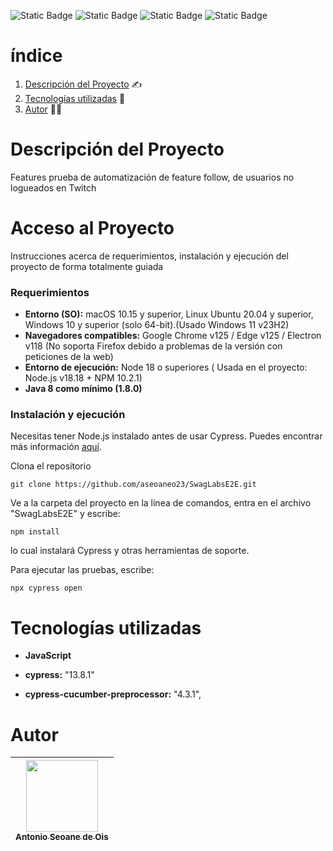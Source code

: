 
 ![Static Badge](https://img.shields.io/badge/NPM-v10.2.1-lightblue) 
 ![Static Badge](https://img.shields.io/badge/Node-v18.18-lightgreen)
 ![Static Badge](https://img.shields.io/badge/Cypress-v13.8.1-purple)
![Static Badge](https://img.shields.io/badge/Cucumber-v4.3.1-darkgreen)

# índice 
1. [Descripción del Proyecto](#descripción-del-proyecto) ✍️
5. [Tecnologías utilizadas](#tecnologías-utilizadas) 🧰
6. [Autor](#autor) 🧑‍💻
   


# Descripción del Proyecto 

Features prueba de automatización de feature follow, de usuarios no logueados en Twitch


# Acceso al Proyecto

Instrucciones acerca de requerimientos, instalación y ejecución del proyecto de forma totalmente guiada

### Requerimientos

- **Entorno (SO):**  macOS 10.15 y superior, Linux Ubuntu 20.04 y superior, Windows 10 y superior (solo 64-bit).(Usado Windows 11 v23H2)
- **Navegadores compatibles:** Google Chrome v125 / Edge v125 / Electron v118 (No soporta Firefox debido a problemas de la versión con peticiones de la web)
- **Entorno de ejecución:**  Node 18 o superiores ( Usada en el proyecto: Node.js v18.18 + NPM 10.2.1)
- **Java 8 como mínimo (1.8.0)**

### Instalación y ejecución

Necesitas tener Node.js instalado antes de usar Cypress. Puedes encontrar más información [aquí](https://kinsta.com/es/blog/como-instalar-node-js/).

Clona el repositorio

    git clone https://github.com/aseoaneo23/SwagLabsE2E.git

Ve a la carpeta del proyecto en la línea de comandos, entra en el archivo "SwagLabsE2E" y escribe:

    npm install

lo cual instalará Cypress y otras herramientas de soporte.

Para ejecutar las pruebas, escribe:

    npx cypress open
    
# Tecnologías utilizadas

- **JavaScript**
  
- **cypress:** "13.8.1"
   
- **cypress-cucumber-preprocessor:** "4.3.1",

# Autor

|[<img src="https://avatars.githubusercontent.com/u/145000901?v=4" width=115><br><sub>Antonio Seoane de Ois</sub>](https://github.com/aseoaneo23)|
| :---: | 


